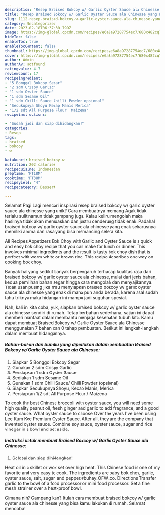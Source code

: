 ```yaml
---
description: "Resep Braised Bokcoy w/ Garlic Oyster Sauce ala Chinesse yang Enak, Lezat"
title: "Resep Braised Bokcoy w/ Garlic Oyster Sauce ala Chinesse yang Enak, Lezat"
slug: 1112-resep-braised-bokcoy-w-garlic-oyster-sauce-ala-chinesse-yang-enak-lezat
category: Uncategorized
date: 2023-02-18T06:37:30.799Z
image: https://img-global.cpcdn.com/recipes/e6a8a97287754ec7/680x482cq70/braised-bokcoy-w-garlic-oyster-sauce-ala-chinesse-foto-resep-utama.jpg
hideToc: false
enableToc: true
enableTocContent: false
thumbnail: https://img-global.cpcdn.com/recipes/e6a8a97287754ec7/680x482cq70/braised-bokcoy-w-garlic-oyster-sauce-ala-chinesse-foto-resep-utama.jpg
cover: https://img-global.cpcdn.com/recipes/e6a8a97287754ec7/680x482cq70/braised-bokcoy-w-garlic-oyster-sauce-ala-chinesse-foto-resep-utama.jpg
author: Admin
authorAv: notfound
ratingvalue: 4.7
reviewcount: 17
recipeingredient:
- "5 Bonggol Bokcoy Segar"
- "2 sdm Crispy Garlic"
- "1 sdm Oyster Sauce"
- "1 sdm Sesame Oil"
- "1 sdm Chilli Sauce Chilli Powder opsional"
- "Secukupnya Shoyu Kecap Manis Merica"
- "1/2 sdt All Purpose Flour  Maizena"
recipeinstructions:

- "Sudah jadi dan siap dihidangkan!"
categories:
- Resep
tags:
- braised
- bokcoy
- w

katakunci: braised bokcoy w 
nutrition: 202 calories
recipecuisine: Indonesian
preptime: "PT18M"
cooktime: "PT38M"
recipeyield: "4"
recipecategory: Dessert

---
```



Selamat Pagi Lagi mencari inspirasi resep braised bokcoy w/ garlic oyster sauce ala chinesse yang unik? Cara membuatnya memang Agak tidak terlalu sulit namun tidak gampang juga. Kalau keliru mengolah maka hasilnya tidak akan memuaskan dan justru cenderung tidak enak. Padahal braised bokcoy w/ garlic oyster sauce ala chinesse yang enak seharusnya memiliki aroma dan rasa yang bisa memancing selera kita.


All Recipes Appetizers Bok Choy with Garlic and Oyster Sauce is a quick and easy bok choy recipe that you can make for lunch or dinner. This involves minimal ingredients and the result is tasty bok choy dish that is perfect with warm white or brown rice. This recipe describes one way on cooking bok choy.

Banyak hal yang sedikit banyak berpengaruh terhadap kualitas rasa dari braised bokcoy w/ garlic oyster sauce ala chinesse, mulai dari jenis bahan, kedua pemilihan bahan segar hingga cara mengolah dan menyajikannya. Tidak usah pusing jika mau menyiapkan braised bokcoy w/ garlic oyster sauce ala chinesse yang enak di mana pun anda berada, karena asal sudah tahu triknya maka hidangan ini mampu jadi suguhan spesial.


Nah, kali ini kita coba, yuk, siapkan braised bokcoy w/ garlic oyster sauce ala chinesse sendiri di rumah. Tetap berbahan sederhana, sajian ini dapat memberi manfaat dalam membantu menjaga kesehatan tubuh kita. Kamu dapat membuat Braised Bokcoy w/ Garlic Oyster Sauce ala Chinesse menggunakan 7 bahan dan 0 tahap pembuatan. Berikut ini langkah-langkah dalam membuat hidangannya.

<!--inarticleads1-->

##### Bahan-bahan dan bumbu yang diperlukan dalam pembuatan Braised Bokcoy w/ Garlic Oyster Sauce ala Chinesse:

1. Siapkan 5 Bonggol Bokcoy Segar
1. Gunakan 2 sdm Crispy Garlic
1. Persiapkan 1 sdm Oyster Sauce
1. Sediakan 1 sdm Sesame Oil
1. Gunakan 1 sdm Chilli Sauce/ Chilli Powder (opsional)
1. Siapkan Secukupnya Shoyu, Kecap Manis, Merica
1. Persiapkan 1/2 sdt All Purpose Flour / Maizena


To cook the best Chinese broccoli with oyster sauce, you will need some high quality peanut oil, fresh ginger and garlic to add fragrance, and a good oyster sauce. What oyster sauce to choose Over the years I&#39;ve been using Lee Kum Kee Premium Oyster Sauce. After all, they are the company that invented oyster sauce. Combine soy sauce, oyster sauce, sugar and rice vinegar in a bowl and set aside. 

<!--inarticleads2-->

##### Instruksi untuk membuat Braised Bokcoy w/ Garlic Oyster Sauce ala Chinesse:


1. Selesai dan siap dihidangkan!

Heat oil in a skillet or wok set over high heat. This Chinese food is one of my favorite and very easy to cook. The ingredients are baby bok choy, garlic, oyster sauce, salt, sugar, and pepper.#buhay_OFW_co. Directions Transfer garlic to the bowl of a food processor or mini food processor. Set a fine mesh strainer over a heat-proof bowl. 

Gimana nih? Gampang kan? Itulah cara membuat braised bokcoy w/ garlic oyster sauce ala chinesse yang bisa kamu lakukan di rumah. Selamat mencoba!
